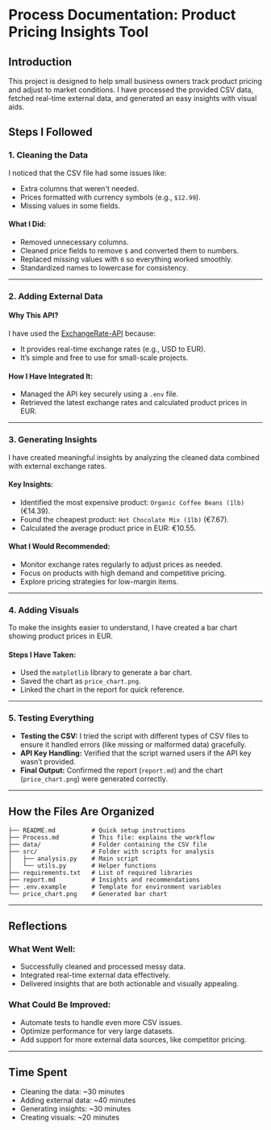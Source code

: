 # Process Documentation: Product Pricing Insights Tool

## **Introduction**
This project is designed to help small business owners track product pricing and adjust to market conditions. I have processed the provided CSV data, fetched real-time external data, and generated an easy insights with visual aids.

## **Steps I Followed**

### **1. Cleaning the Data**
I noticed that the CSV file had some issues like:
- Extra columns that weren't needed.
- Prices formatted with currency symbols (e.g., `$12.99`).
- Missing values in some fields.

#### **What I Did:**
- Removed unnecessary columns.
- Cleaned price fields to remove `$` and converted them to numbers.
- Replaced missing values with `0` so everything worked smoothly.
- Standardized names to lowercase for consistency.

---

### **2. Adding External Data**
#### **Why This API?**
I have used the [ExchangeRate-API](https://www.exchangerate-api.com/) because:
- It provides real-time exchange rates (e.g., USD to EUR).
- It’s simple and free to use for small-scale projects.

#### **How I Have Integrated It:**
- Managed the API key securely using a `.env` file.
- Retrieved the latest exchange rates and calculated product prices in EUR.

---

### **3. Generating Insights**
I have created meaningful insights by analyzing the cleaned data combined with external exchange rates.

#### **Key Insights:**
- Identified the most expensive product: `Organic Coffee Beans (1lb)` (€14.39).
- Found the cheapest product: `Hot Chocolate Mix (1lb)` (€7.67).
- Calculated the average product price in EUR: €10.55.

#### **What I Would Recommended:**
- Monitor exchange rates regularly to adjust prices as needed.
- Focus on products with high demand and competitive pricing.
- Explore pricing strategies for low-margin items.

---

### **4. Adding Visuals**
To make the insights easier to understand, I have created a bar chart showing product prices in EUR.

#### **Steps I Have Taken:**
- Used the `matplotlib` library to generate a bar chart.
- Saved the chart as `price_chart.png`.
- Linked the chart in the report for quick reference.

---

### **5. Testing Everything**
- **Testing the CSV:** I tried the script with different types of CSV files to ensure it handled errors (like missing or malformed data) gracefully.
- **API Key Handling:** Verified that the script warned users if the API key wasn’t provided.
- **Final Output:** Confirmed the report (`report.md`) and the chart (`price_chart.png`) were generated correctly.

---

## **How the Files Are Organized**
```
├── README.md          # Quick setup instructions
├── Process.md         # This file: explains the workflow
├── data/              # Folder containing the CSV file
├── src/               # Folder with scripts for analysis
│   ├── analysis.py    # Main script
│   └── utils.py       # Helper functions
├── requirements.txt   # List of required libraries
├── report.md          # Insights and recommendations
├── .env.example       # Template for environment variables
└── price_chart.png    # Generated bar chart
```

---

## **Reflections**
### **What Went Well:**
- Successfully cleaned and processed messy data.
- Integrated real-time external data effectively.
- Delivered insights that are both actionable and visually appealing.

### **What Could Be Improved:**
- Automate tests to handle even more CSV issues.
- Optimize performance for very large datasets.
- Add support for more external data sources, like competitor pricing.

---

## **Time Spent**
- Cleaning the data: ~30 minutes
- Adding external data: ~40 minutes
- Generating insights: ~30 minutes
- Creating visuals: ~20 minutes

